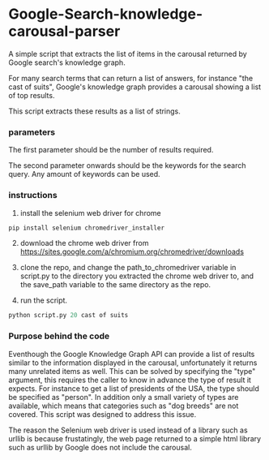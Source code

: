 # Google-Search-knowledge-carousal-parser
A simple script that extracts the list of items in the carousal returned by Google search's knowledge graph.

For many search terms that can return a list of answers, for instance "the cast of suits", Google's knowledge graph provides a carousal showing a list of top results.

This script extracts these results as a list of strings. 

### parameters

The first parameter should be the number of results required.

The second parameter onwards should be the keywords for the search query. Any amount of keywords can be used.

### instructions

1. install the selenium web driver for chrome

```python
pip install selenium chromedriver_installer
```

2. download the chrome web driver from https://sites.google.com/a/chromium.org/chromedriver/downloads

3. clone the repo, and change the path_to_chromedriver variable in script.py to the directory you extracted the chrome web driver to, and the save_path variable to the same directory as the repo.

4. run the script.
```python
python script.py 20 cast of suits
```

### Purpose behind the code

Eventhough the Google Knowledge Graph API can provide a list of results similar to the information displayed in the carousal, unfortunately it returns many unrelated items as well. This can be solved by specifying the "type" argument, this requires the caller to know in advance the type of result it expects. For instance to get a list of presidents of the USA, the type should be specified as "person". In addition only a small variety of types are available, which means that categories such as "dog breeds" are not covered. This script was designed to address this issue.

The reason the Selenium web driver is used instead of a library such as urllib is because frustatingly, the web page returned to a simple html library such as urllib by Google does not include the carousal.


